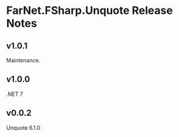 # FarNet.FSharp.Unquote Release Notes

## v1.0.1

Maintenance.

## v1.0.0

.NET 7

## v0.0.2

Unquote 6.1.0
